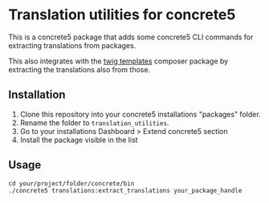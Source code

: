 # Translation utilities for concrete5

This is a concrete5 package that adds some concrete5 CLI commands for extracting translations from packages.

This also integrates with the [twig templates](https://github.com/mainio/c5pkg_twig_templates) composer package by extracting the translations also from those.


## Installation

1. Clone this repository into your concrete5 installations "packages" folder.
2. Rename the folder to `translation_utilities`.
3. Go to your installations Dashboard > Extend concrete5 section
4. Install the package visible in the list 

## Usage

```
cd your/project/folder/concrete/bin
./concrete5 translations:extract_translations your_package_handle
```